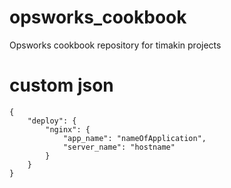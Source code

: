 # opsworks_cookbook
Opsworks cookbook repository for timakin projects

# custom json
```
{
    "deploy": {
        "nginx": {
            "app_name": "nameOfApplication",
            "server_name": "hostname"
        }
    }
}
```